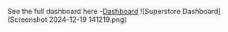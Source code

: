 See the full dashboard here -[Dashboard](https://app.powerbi.com/reportEmbed?reportId=a6cbab0f-29d7-4d43-819f-03e0bb70acfc&autoAuth=true&ctid=8aae2104-d553-40b7-887f-3b70446f7987)
![Superstore Dashboard](Screenshot 2024-12-19 141219.png)
